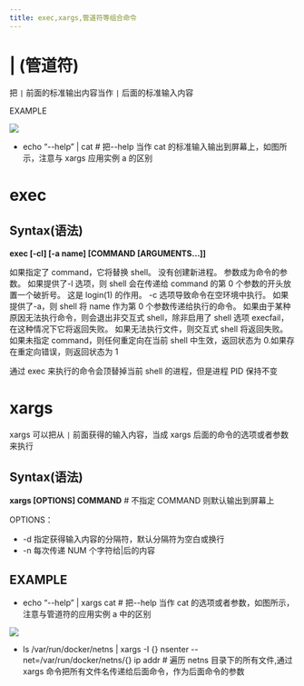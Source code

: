 ```yaml
---
title: exec,xargs,管道符等组合命令
---
```


# | (管道符)

把 `|` 前面的标准输出内容当作 `|` 后面的标准输入内容

EXAMPLE

![](https://notes-learning.oss-cn-beijing.aliyuncs.com/sl7f9m/1616165959227-38b8c228-113d-4a87-a335-22560fdc396b.jpeg)

- echo “--help” | cat # 把--help 当作 cat 的标准输入输出到屏幕上，如图所示，注意与 xargs 应用实例 a 的区别

# exec

## Syntax(语法)

**exec \[-cl] \[-a name] \[COMMAND \[ARGUMENTS...]]**

如果指定了 command，它将替换 shell。 没有创建新进程。 参数成为命令的参数。 如果提供了-l 选项，则 shell 会在传递给 command 的第 0 个参数的开头放置一个破折号。 这是 login(1) 的作用。 -c 选项导致命令在空环境中执行。 如果提供了-a，则 shell 将 name 作为第 0 个参数传递给执行的命令。 如果由于某种原因无法执行命令，则会退出非交互式 shell，除非启用了 shell 选项 execfail，在这种情况下它将返回失败。 如果无法执行文件，则交互式 shell 将返回失败。 如果未指定 command，则任何重定向在当前 shell 中生效，返回状态为 0.如果存在重定向错误，则返回状态为 1

通过 exec 来执行的命令会顶替掉当前 shell 的进程，但是进程 PID 保持不变

# xargs

xargs 可以把从 `|` 前面获得的输入内容，当成 xargs 后面的命令的选项或者参数来执行

## Syntax(语法)

**xargs [OPTIONS] COMMAND** # 不指定 COMMAND 则默认输出到屏幕上

OPTIONS：

- -d 指定获得输入内容的分隔符，默认分隔符为空白或换行
- -n 每次传递 NUM 个字符给|后的内容

## EXAMPLE

- echo “--help” | xargs cat # 把--help 当作 cat 的选项或者参数，如图所示，注意与管道符的应用实例 a 中的区别

![](https://notes-learning.oss-cn-beijing.aliyuncs.com/sl7f9m/1616165959237-c4a1a831-c6a0-4c52-ba6f-9f071cb59ba3.jpeg)

- ls /var/run/docker/netns | xargs -I {} nsenter --net=/var/run/docker/netns/{} ip addr # 遍历 netns 目录下的所有文件,通过 xargs 命令把所有文件名传递给后面命令，作为后面命令的参数

